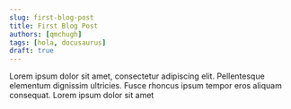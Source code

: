 ```yaml
---
slug: first-blog-post
title: First Blog Post
authors: [qmchugh]
tags: [hola, docusaurus]
draft: true
---
```


Lorem ipsum dolor sit amet, consectetur adipiscing elit. Pellentesque elementum dignissim ultricies. Fusce rhoncus ipsum tempor eros aliquam consequat. Lorem ipsum dolor sit amet
